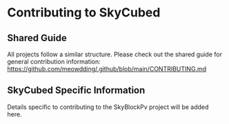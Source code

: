 # Contributing to SkyCubed

## Shared Guide
All projects follow a similar structure. Please check out the shared guide for general contribution information:
https://github.com/meowdding/.github/blob/main/CONTRIBUTING.md

## SkyCubed Specific Information
Details specific to contributing to the SkyBlockPv project will be added here.
